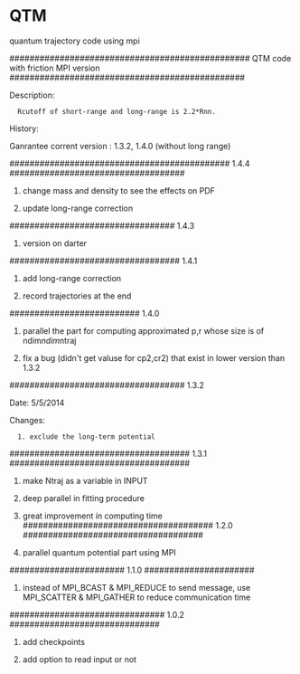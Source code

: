 QTM
===

quantum trajectory code using mpi 

################################################
QTM code with friction MPI version
###############################################

Description:

      Rcutoff of short-range and long-range is 2.2*Rnn.

History:

Ganrantee corrent version : 1.3.2, 1.4.0 (without long range)


############################################
	1.4.4 
###################################

1. change mass and density to see the effects on PDF

2. update long-range correction 



#################################
	1.4.3

1. version on darter 




##################################
	1.4.1

1. add long-range correction

2. record trajectories at the end


##########################
      1.4.0

1. parallel the part for computing approximated p,r
   whose size is of ndim*ndim*ntraj

2. fix a bug (didn't get valuse for cp2,cr2) that exist in lower version than 1.3.2

###################################
      1.3.2 

Date: 5/5/2014

Changes:

      1. exclude the long-term potential

####################################
      1.3.1
####################################
1. make Ntraj as a variable in INPUT

2. deep parallel in fitting procedure

3. great improvement in computing time
######################################
      1.2.0
####################################
1. parallel quantum potential part using MPI  

#######################
      1.1.0
######################

1. instead of MPI_BCAST & MPI_REDUCE to send message, use 
   MPI_SCATTER & MPI_GATHER to reduce communication  time

###############################
      1.0.2
##############################
1. add checkpoints  

2. add option to read input or not




